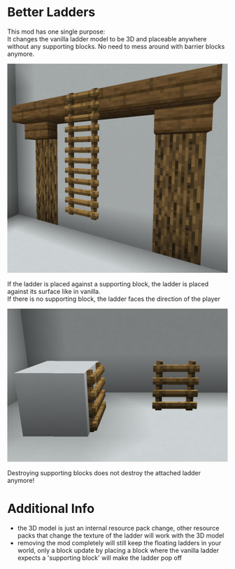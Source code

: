 # Better Ladders

This mod has one single purpose:\
It changes the vanilla ladder model to be 3D and placeable anywhere without any supporting blocks. No need to mess around with barrier blocks anymore.

![Showcase](img/pic.png)

If the ladder is placed against a supporting block, the ladder is placed against its surface like in vanilla.\
If there is no supporting block, the ladder faces the direction of the player

![Showcase](img/pic2.png)

Destroying supporting blocks does not destroy the attached ladder anymore!

# Additional Info

- the 3D model is just an internal resource pack change, other resource packs that change the texture of the ladder will work with the 3D model
- removing the mod completely will still keep the floating ladders in your world, only a block update by placing a block where the vanilla ladder expects a 'supporting block' will make the ladder pop off